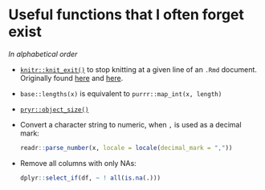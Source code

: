 # Useful functions that I often forget exist

*In alphabetical order*

- [`knitr::knit_exit()`](https://www.rdocumentation.org/packages/knitr/versions/1.19/topics/knit_exit) to stop knitting at a given line of an `.Rmd` document. Originally found  [here](https://community.rstudio.com/t/from-rstudio-is-it-possible-to-knit-only-part-of-an-r-markdown-document/6475/14) and [here](https://stackoverflow.com/questions/33705662/how-to-request-an-early-exit-when-knitting-an-rmd-document).

- `base::lengths(x)` is equivalent to `purrr::map_int(x, length)`

- [`pryr::object_size()`](http://adv-r.had.co.nz/memory.html)

- Convert a character string to numeric, when `,` is used as a decimal mark:

    ```r
    readr::parse_number(x, locale = locale(decimal_mark = ","))
    ```

- Remove all columns with only NAs:

    ```r
    dplyr::select_if(df, ~ ! all(is.na(.)))
    ```

